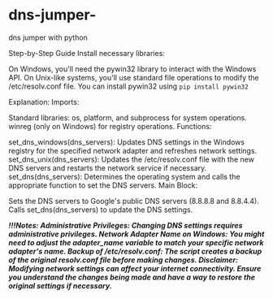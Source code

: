 # dns-jumper-
dns jumper with python


Step-by-Step Guide
Install necessary libraries:

On Windows, you'll need the pywin32 library to interact with the Windows API.
On Unix-like systems, you'll use standard file operations to modify the /etc/resolv.conf file.
You can install pywin32 using ```pip install pywin32```

Explanation:
Imports:

Standard libraries: os, platform, and subprocess for system operations.
winreg (only on Windows) for registry operations.
Functions:

set_dns_windows(dns_servers): Updates DNS settings in the Windows registry for the specified network adapter and refreshes network settings.
set_dns_unix(dns_servers): Updates the /etc/resolv.conf file with the new DNS servers and restarts the network service if necessary.
set_dns(dns_servers): Determines the operating system and calls the appropriate function to set the DNS servers.
Main Block:

Sets the DNS servers to Google's public DNS servers (8.8.8.8 and 8.8.4.4).
Calls set_dns(dns_servers) to update the DNS settings.

***!!!Notes:
Administrative Privileges: Changing DNS settings requires administrative privileges.
Network Adapter Name on Windows: You might need to adjust the adapter_name variable to match your specific network adapter's name.
Backup of /etc/resolv.conf: The script creates a backup of the original resolv.conf file before making changes.
Disclaimer:
Modifying network settings can affect your internet connectivity. Ensure you understand the changes being made and have a way to restore the original settings if necessary.***
